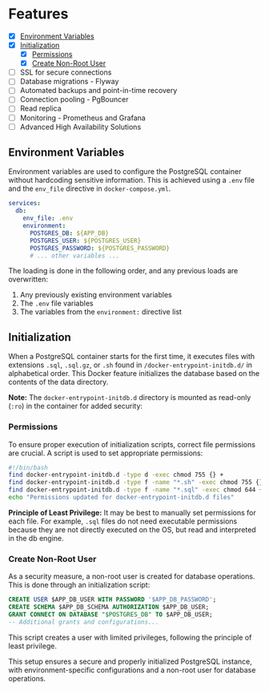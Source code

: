 # Features

- [x] [Environment Variables](#environment-variables)
- [x] [Initialization](#initialization)
  - [x] [Permissions](#permissions)
  - [x] [Create Non-Root User](#create-non-root-user)
- [ ] SSL for secure connections
- [ ] Database migrations - Flyway
- [ ] Automated backups and point-in-time recovery
- [ ] Connection pooling - PgBouncer
- [ ] Read replica
- [ ] Monitoring - Prometheus and Grafana
- [ ] Advanced High Availability Solutions

## Environment Variables

Environment variables are used to configure the PostgreSQL container without hardcoding sensitive information. This is achieved using a `.env` file and the `env_file` directive in `docker-compose.yml`.

```yaml
services:
  db:
    env_file: .env
    environment:
      POSTGRES_DB: ${APP_DB}
      POSTGRES_USER: ${POSTGRES_USER}
      POSTGRES_PASSWORD: ${POSTGRES_PASSWORD}
      # ... other variables ...
```

The loading is done in the following order, and any previous loads are overwritten:

1. Any previously existing environment variables
2. The `.env` file variables
3. The variables from the `environment:` directive list

## Initialization

When a PostgreSQL container starts for the first time, it executes files with extensions `.sql`, `.sql.gz`, or `.sh` found in `/docker-entrypoint-initdb.d/` in alphabetical order. This Docker feature initializes the database based on the contents of the data directory.

**Note:** The `docker-entrypoint-initdb.d` directory is mounted as read-only (`:ro`) in the container for added security:

### Permissions

To ensure proper execution of initialization scripts, correct file permissions are crucial. A script is used to set appropriate permissions:

```sh
#!/bin/bash
find docker-entrypoint-initdb.d -type d -exec chmod 755 {} +
find docker-entrypoint-initdb.d -type f -name "*.sh" -exec chmod 755 {} +
find docker-entrypoint-initdb.d -type f -name "*.sql" -exec chmod 644 {} +
echo "Permissions updated for docker-entrypoint-initdb.d files"
```

**Principle of Least Privilege:** It may be best to manually set permissions for each file. For example, `.sql` files do not need executable permissions because they are not directly executed on the OS, but read and interpreted in the db engine.

### Create Non-Root User

As a security measure, a non-root user is created for database operations. This is done through an initialization script:

```sql
CREATE USER $APP_DB_USER WITH PASSWORD '$APP_DB_PASSWORD';
CREATE SCHEMA $APP_DB_SCHEMA AUTHORIZATION $APP_DB_USER;
GRANT CONNECT ON DATABASE "$POSTGRES_DB" TO $APP_DB_USER;
-- Additional grants and configurations...
```

This script creates a user with limited privileges, following the principle of least privilege.

This setup ensures a secure and properly initialized PostgreSQL instance, with environment-specific configurations and a non-root user for database operations.
